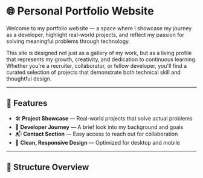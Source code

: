# 🌐 Personal Portfolio Website

Welcome to my portfolio website — a space where I showcase my journey as a developer, highlight real-world projects, and reflect my passion for solving meaningful problems through technology.

This site is designed not just as a gallery of my work, but as a living profile that represents my growth, creativity, and dedication to continuous learning. Whether you're a recruiter, collaborator, or fellow developer, you'll find a curated selection of projects that demonstrate both technical skill and thoughtful design.

---

## 🚀 Features

- 🛠️ **Project Showcase** — Real-world projects that solve actual problems  
- 🧠 **Developer Journey** — A brief look into my background and goals  
- 📬 **Contact Section** — Easy access to reach out for collaboration  
- 🌟 **Clean, Responsive Design** — Optimized for desktop and mobile

---

## 📂 Structure Overview

